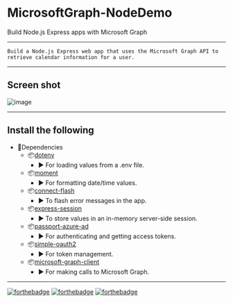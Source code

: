 # MicrosoftGraph-NodeDemo
Build Node.js Express apps with Microsoft Graph
***
`
Build a Node.js Express web app that uses the Microsoft Graph API to retrieve calendar information for a user.
 `
 ***
## Screen shot
![image](https://user-images.githubusercontent.com/19554935/52538582-5e9dc480-2d42-11e9-9f32-0ef9701cfd05.png)
***
## Install the following

- 🚀Dependencies
  - 📦[dotenv](https://github.com/motdotla/dotenv)
    - ▶️ For loading values from a .env file.
  - 📦[moment](https://github.com/moment/moment/)
    - ▶️ For formatting date/time values.
  - 📦[connect-flash](https://github.com/jaredhanson/connect-flash)
    - ▶️ To flash error messages in the app.
  - 📦[express-session](https://github.com/expressjs/session)
     - ▶️ To store values in an in-memory server-side session.
  - 📦[passport-azure-ad](https://github.com/AzureAD/passport-azure-ad)
    - ▶️ For authenticating and getting access tokens.
  - 📦[simple-oauth2](https://github.com/lelylan/simple-oauth2)
    - ▶️ For token management.
  - 📦[microsoft-graph-client](https://github.com/microsoftgraph/msgraph-sdk-javascript)
    - ▶️ For making calls to Microsoft Graph.
***
[![forthebadge](https://forthebadge.com/images/badges/built-by-developers.svg)](https://media.giphy.com/media/KrkvAXa1HZAjK/giphy.gif)
[![forthebadge](https://forthebadge.com/images/badges/60-percent-of-the-time-works-every-time.svg)](https://media.giphy.com/media/5Zesu5VPNGJlm/giphy.gif)
[![forthebadge](https://forthebadge.com/images/badges/makes-people-smile.svg)](https://media.giphy.com/media/7ziAXZuBPI3cw7U9LA/giphy.gif)
